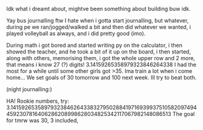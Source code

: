 Idk what i dreamt about, mightve been something about building buw idk.

Yay bus journalling ftw
I hate when i gotta start journalling, but whatever, during pe we ran/jogged/walked a bit and then did whatever we wanted, i played volleyball as always, and i did pretty good (imo).

During math i got bored and started writing py on the calculator, i then showed the teacher, and he took a bit of it up on the board, i then started, along with others, memorising them, i got the whole upper row and 2 more, that means i know 27 (?) digits!
3.14159265358979323846264338
I had the most for a while until some other girls got >35. Ima train a lot when i come home... We set goals of 30 tomorrow and 100 next week. Ill try to beat both.

(night journalling:)

HA! Rookie numbers, try:
3.141592653589793238462643383279502884197169399375105820974944592307816406286208998628034825342117067982148086513
The goal for tmrw was 30, 3 included,